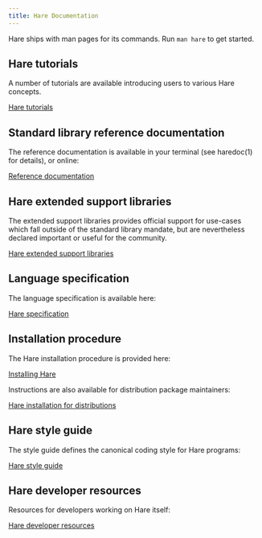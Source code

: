 ```yaml
---
title: Hare Documentation
---
```


Hare ships with man pages for its commands. Run `man hare` to get started.

## Hare tutorials

A number of tutorials are available introducing users to various Hare concepts.

<a href="/tutorial" class="tutorial-link">Hare tutorials</a>

## Standard library reference documentation

The reference documentation is available in your terminal (see haredoc(1) for
details), or online:

<a href="https://docs.harelang.org" class="tutorial-link">Reference documentation</a>

## Hare extended support libraries

The extended support libraries provides official support for use-cases which
fall outside of the standard library mandate, but are nevertheless declared
important or useful for the community.

<a href="/extended" class="tutorial-link">Hare extended support libraries</a>

## Language specification

The language specification is available here:

<a href="/specification" class="tutorial-link">Hare specification</a>

## Installation procedure

The Hare installation procedure is provided here:

<a href="/installation" class="tutorial-link">Installing Hare</a>

Instructions are also available for distribution package maintainers:

<a href="/distributions" class="tutorial-link">Hare installation for distributions</a>

## Hare style guide

The style guide defines the canonical coding style for Hare programs:

<a href="/style" class="tutorial-link">Hare style guide</a>

## Hare developer resources

Resources for developers working on Hare itself:

<a href="/developers" class="tutorial-link">Hare developer resources</a>
